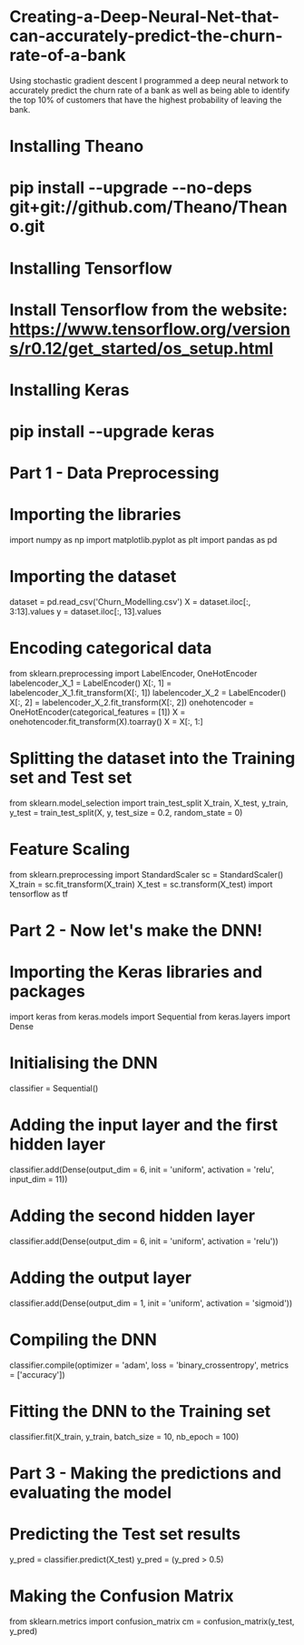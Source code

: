 # Creating-a-Deep-Neural-Net-that-can-accurately-predict-the-churn-rate-of-a-bank
Using stochastic gradient descent I programmed a deep neural network to accurately predict the churn rate of a bank as well as being able to identify the top 10% of customers that have the highest probability of leaving the bank.

# Installing Theano
# pip install --upgrade --no-deps git+git://github.com/Theano/Theano.git

# Installing Tensorflow
# Install Tensorflow from the website: https://www.tensorflow.org/versions/r0.12/get_started/os_setup.html

# Installing Keras
# pip install --upgrade keras

# Part 1 - Data Preprocessing

# Importing the libraries
import numpy as np
import matplotlib.pyplot as plt
import pandas as pd

# Importing the dataset
dataset = pd.read_csv('Churn_Modelling.csv')
X = dataset.iloc[:, 3:13].values
y = dataset.iloc[:, 13].values

# Encoding categorical data
from sklearn.preprocessing import LabelEncoder, OneHotEncoder
labelencoder_X_1 = LabelEncoder()
X[:, 1] = labelencoder_X_1.fit_transform(X[:, 1])
labelencoder_X_2 = LabelEncoder()
X[:, 2] = labelencoder_X_2.fit_transform(X[:, 2])
onehotencoder = OneHotEncoder(categorical_features = [1])
X = onehotencoder.fit_transform(X).toarray()
X = X[:, 1:]

# Splitting the dataset into the Training set and Test set
from sklearn.model_selection import train_test_split
X_train, X_test, y_train, y_test = train_test_split(X, y, test_size = 0.2, random_state = 0)

# Feature Scaling
from sklearn.preprocessing import StandardScaler
sc = StandardScaler()
X_train = sc.fit_transform(X_train)
X_test = sc.transform(X_test)
 import tensorflow as tf

# Part 2 - Now let's make the DNN!

# Importing the Keras libraries and packages
import keras
from keras.models import Sequential
from keras.layers import Dense

# Initialising the DNN
classifier = Sequential()


# Adding the input layer and the first hidden layer
classifier.add(Dense(output_dim = 6, init = 'uniform', activation = 'relu', input_dim = 11))

# Adding the second hidden layer
classifier.add(Dense(output_dim = 6, init = 'uniform', activation = 'relu'))

# Adding the output layer
classifier.add(Dense(output_dim = 1, init = 'uniform', activation = 'sigmoid'))

# Compiling the DNN
classifier.compile(optimizer = 'adam', loss = 'binary_crossentropy', metrics = ['accuracy'])

# Fitting the DNN to the Training set
classifier.fit(X_train, y_train, batch_size = 10, nb_epoch = 100)

# Part 3 - Making the predictions and evaluating the model

# Predicting the Test set results
y_pred = classifier.predict(X_test)
y_pred = (y_pred > 0.5)

# Making the Confusion Matrix
from sklearn.metrics import confusion_matrix
cm = confusion_matrix(y_test, y_pred)
